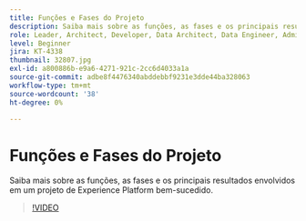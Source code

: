 ```yaml
---
title: Funções e Fases do Projeto
description: Saiba mais sobre as funções, as fases e os principais resultados envolvidos em um projeto de Experience Platform bem-sucedido.
role: Leader, Architect, Developer, Data Architect, Data Engineer, Admin, User
level: Beginner
jira: KT-4338
thumbnail: 32807.jpg
exl-id: a800886b-e9a6-4271-921c-2cc6d4033a1a
source-git-commit: adbe8f4476340abddebbf9231e3dde44ba328063
workflow-type: tm+mt
source-wordcount: '38'
ht-degree: 0%

---
```


# Funções e Fases do Projeto

Saiba mais sobre as funções, as fases e os principais resultados envolvidos em um projeto de Experience Platform bem-sucedido.

>[!VIDEO](https://video.tv.adobe.com/v/32807?quality=12&learn=on)

